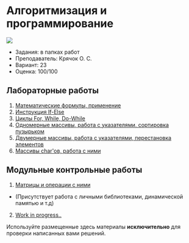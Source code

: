 # Алгоритмизация и программирование

![](https://img.shields.io/badge/Programming%20lang-C-informational?style=flat-square&logo=C&logoColor=white&color=5194f0)

- Задания: в папках работ
- Преподаватель: Крячок О. С.
- Вариант: 23
- Оценка: 100/100<br>

## Лабораторные работы
1. [Математические формулы, применение](https://github.com/xairaven/kpi_labs/tree/main/1stSemester/Algorithmization%20and%20programming%20(I)/Lab1)
2. [Инструкция If-Else](https://github.com/xairaven/kpi_labs/tree/main/1stSemester/Algorithmization%20and%20programming%20(I)/Lab2)
3. [Циклы For, While, Do-While](https://github.com/xairaven/kpi_labs/tree/main/1stSemester/Algorithmization%20and%20programming%20(I)/Lab3)
4. [Одномерные массивы, работа с указателями, сортировка пузырьком](https://github.com/xairaven/kpi_labs/tree/main/1stSemester/Algorithmization%20and%20programming%20(I)/Lab4)
5. [Двумерные массивы, работа с указателями, перестановка элементов](https://github.com/xairaven/kpi_labs/tree/main/1stSemester/Algorithmization%20and%20programming%20(I)/Lab5)
6. [Массивы char'ов, работа с ними](https://github.com/xairaven/kpi_labs/tree/main/1stSemester/Algorithmization%20and%20programming%20(I)/Lab6)

## Модульные контрольные работы
1. [Матрицы и операции с ними](https://github.com/xairaven/kpi_labs/tree/main/1stSemester/Algorithmization%20and%20programming%20(I)/Modular%20Control%20Work%201)
- (Присутствует работа с личными библиотеками, динамической памятью и т.д)
2. [Work in progress..](https://github.com/xairaven/kpi_labs/tree/main/1stSemester/Algorithmization%20and%20programming%20(I)/Modular%20Control%20Work%202)

Используйте размещенные здесь материалы **исключительно** для проверки написанных вами решений.

